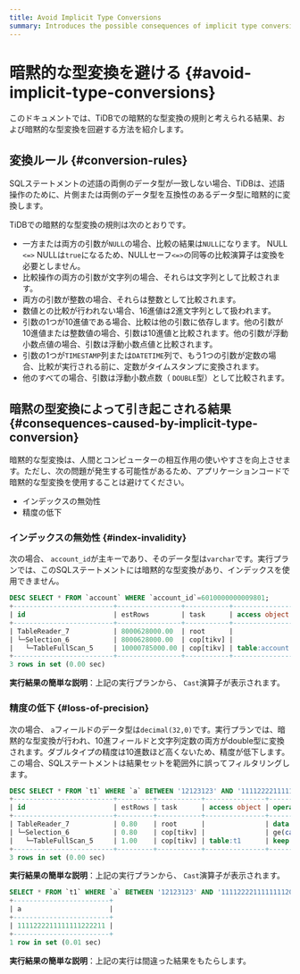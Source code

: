 ```yaml
---
title: Avoid Implicit Type Conversions
summary: Introduces the possible consequences of implicit type conversions in TiDB and ways to avoid them.
---
```


# 暗黙的な型変換を避ける {#avoid-implicit-type-conversions}

このドキュメントでは、TiDBでの暗黙的な型変換の規則と考えられる結果、および暗黙的な型変換を回避する方法を紹介します。

## 変換ルール {#conversion-rules}

SQLステートメントの述語の両側のデータ型が一致しない場合、TiDBは、述語操作のために、片側または両側のデータ型を互換性のあるデータ型に暗黙的に変換します。

TiDBでの暗黙的な型変換の規則は次のとおりです。

-   一方または両方の引数が`NULL`の場合、比較の結果は`NULL`になります。 NULL `<=>` NULLは`true`になるため、NULLセーフ`<=>`の同等の比較演算子は変換を必要としません。
-   比較操作の両方の引数が文字列の場合、それらは文字列として比較されます。
-   両方の引数が整数の場合、それらは整数として比較されます。
-   数値との比較が行われない場合、16進値は2進文字列として扱われます。
-   引数の1つが10進値である場合、比較は他の引数に依存します。他の引数が10進値または整数値の場合、引数は10進値と比較されます。他の引数が浮動小数点値の場合、引数は浮動小数点値と比較されます。
-   引数の1つが`TIMESTAMP`列または`DATETIME`列で、もう1つの引数が定数の場合、比較が実行される前に、定数がタイムスタンプに変換されます。
-   他のすべての場合、引数は浮動小数点数（ `DOUBLE`型）として比較されます。

## 暗黙の型変換によって引き起こされる結果 {#consequences-caused-by-implicit-type-conversion}

暗黙的な型変換は、人間とコンピューターの相互作用の使いやすさを向上させます。ただし、次の問題が発生する可能性があるため、アプリケーションコードで暗黙的な型変換を使用することは避けてください。

-   インデックスの無効性
-   精度の低下

### インデックスの無効性 {#index-invalidity}

次の場合、 `account_id`が主キーであり、そのデータ型は`varchar`です。実行プランでは、このSQLステートメントには暗黙的な型変換があり、インデックスを使用できません。


```sql
DESC SELECT * FROM `account` WHERE `account_id`=6010000000009801;
+-------------------------+----------------+-----------+---------------+------------------------------------------------------------+
| id                      | estRows        | task      | access object | operator info                                              |
+-------------------------+----------------+-----------+---------------+------------------------------------------------------------+
| TableReader_7           | 8000628000.00  | root      |               | data:Selection_6                                           |
| └─Selection_6           | 8000628000.00  | cop[tikv] |               | eq(cast(findpt.account.account_id), 6.010000000009801e+15) |
|   └─TableFullScan_5     | 10000785000.00 | cop[tikv] | table:account | keep order:false                                           |
+-------------------------+----------------+-----------+---------------+------------------------------------------------------------+
3 rows in set (0.00 sec)
```

**実行結果の簡単な説明**：上記の実行プランから、 `Cast`演算子が表示されます。

### 精度の低下 {#loss-of-precision}

次の場合、 `a`フィールドのデータ型は`decimal(32,0)`です。実行プランでは、暗黙的な型変換が行われ、10進フィールドと文字列定数の両方がdouble型に変換されます。ダブルタイプの精度は10進数ほど高くないため、精度が低下します。この場合、SQLステートメントは結果セットを範囲外に誤ってフィルタリングします。


```sql
DESC SELECT * FROM `t1` WHERE `a` BETWEEN '12123123' AND '1111222211111111200000';
+-------------------------+---------+-----------+---------------+-------------------------------------------------------------------------------------+
| id                      | estRows | task      | access object | operator info                                                                       |
+-------------------------+---------+-----------+---------------+-------------------------------------------------------------------------------------+
| TableReader_7           | 0.80    | root      |               | data:Selection_6                                                                    |
| └─Selection_6           | 0.80    | cop[tikv] |               | ge(cast(findpt.t1.a), 1.2123123e+07), le(cast(findpt.t1.a), 1.1112222111111112e+21) |
|   └─TableFullScan_5     | 1.00    | cop[tikv] | table:t1      | keep order:false, stats:pseudo                                                      |
+-------------------------+---------+-----------+---------------+-------------------------------------------------------------------------------------+
3 rows in set (0.00 sec)
```

**実行結果の簡単な説明**：上記の実行プランから、 `Cast`演算子が表示されます。


```sql
SELECT * FROM `t1` WHERE `a` BETWEEN '12123123' AND '1111222211111111200000';
+------------------------+
| a                      |
+------------------------+
| 1111222211111111222211 |
+------------------------+
1 row in set (0.01 sec)

```

**実行結果の簡単な説明**：上記の実行は間違った結果をもたらします。

